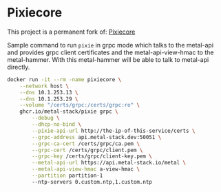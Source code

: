 # Pixiecore

This project is a permanent fork of: [Pixiecore](https://github.com/danderson/netboot/tree/master/pixiecore)

Sample command to run `pixie` in grpc mode which talks to the metal-api and provides grpc client certificates and the metal-api-view-hmac to the metal-hammer.
With this metal-hammer will be able to talk to metal-api directly.

```bash
docker run -it --rm -name pixiecore \
    --network host \
    --dns 10.1.253.13 \
    --dns 10.1.253.29 \
    --volume "/certs/grpc:/certs/grpc:ro" \
    ghcr.io/metal-stack/pixie grpc \
        --debug \
        --dhcp-no-bind \
        --pixie-api-url http://the-ip-of-this-service/certs \
        --grpc-address api.metal-stack.dev:50051 \
        --grpc-ca-cert /certs/grpc/ca.pem \
        --grpc-cert /certs/grpc/client.pem \
        --grpc-key /certs/grpc/client-key.pem \
        --metal-api-url https://api.metal-stack.io/metal \
        --metal-api-view-hmac a-view-hmac \
        --partition partition-1
        --ntp-servers 0.custom.ntp,1.custom.ntp
```

